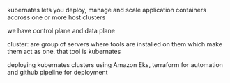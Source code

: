 kubernates lets you deploy, manage and scale application containers accross one or more host clusters

we have control plane and data plane

cluster: are group of servers where tools are installed on them which make them act as one. that tool is kubernates


deploying kubernates clusters using Amazon Eks, terraform for automation and github pipeline for deployment
